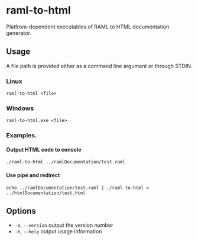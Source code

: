 # raml-to-html

Platfrom-dependent executables of RAML to HTML documentation generator.

## Usage

A file path is provided either as a command line argument or through STDIN.

### Linux

```shell
raml-to-html <file>
```

### Windows

```shell
raml-to-html.exe <file>
```

### Examples.

#### Output HTML code to console

```shell
./raml-to-html ../ramlDocumentation/test.raml
```

#### Use pipe and redirect

```shell
echo ../ramlDocumentation/test.raml | ./raml-to-html > ../htmlDocumentation/test.html
```

## Options

  * `-V`, `--version`  output the version number
  * `-h`, `--help`     output usage information
